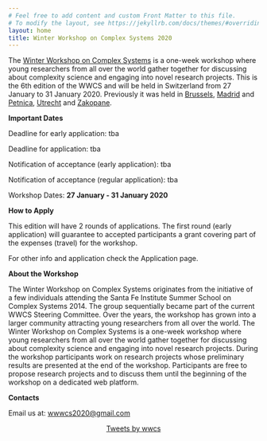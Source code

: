 ```yaml
---
# Feel free to add content and custom Front Matter to this file.
# To modify the layout, see https://jekyllrb.com/docs/themes/#overriding-theme-defaults
layout: home
title: Winter Workshop on Complex Systems 2020
---
```

The [Winter Workshop on Complex Systems](http://wwcs.altervista.org/) is a one-week workshop where young researchers from all over the world
gather together for discussing about complexity science and engaging into novel research projects.
This is the 6th edition of the WWCS and will be held in Switzerland from 27 January to 31 January 2020.
Previously it was held in [Brussels](https://ai.vub.ac.be/complexity/), [Madrid](http://wwcs2016.altervista.org/wwcswordyversion/?doing_wp_cron=1557075926.8519909381866455078125) and [Petnica](https://wwcs2017ed.wixsite.com/wwcs), [Utrecht](https://wwcs2018.github.io/) and [Zakopane](http://wwcs2019.org).

**Important Dates**

Deadline for early application: tba

Deadline for application: tba

Notification of acceptance (early application): tba

Notification of acceptance (regular application): tba

Workshop Dates: **27 January - 31 January 2020**

**How to Apply**

This edition will have 2 rounds of applications. The first round (early application) will guarantee to accepted participants a grant covering part of the expenses (travel) for the workshop.

For other info and application check the Application page.

**About the Workshop**

The Winter Workshop on Complex Systems originates from the initiative of a few individuals attending the Santa Fe Institute Summer School on Complex Systems 2014. The group sequentially became part of the current WWCS Steering Committee. Over the years, the workshop has grown into a larger community attracting young researchers from all over the world.
The Winter Workshop on Complex Systems is a one-week workshop where young researchers from all over the world gather together for discussing about complexity science and engaging into novel research projects.
During the workshop participants work on research projects whose preliminary results are presented at the end of the workshop. Participants are free to propose research projects and to discuss them until the beginning of the workshop on a dedicated web platform.


**Contacts**

Email us at: [wwwcs2020@gmail.com](mailto:wwwcs2020@gmail.com)
<!-- Twitter: "@wwcs2020" -->


<center>
<a class="twitter-timeline" data-width="300" data-height="450" href="https://twitter.com/winter_complex">Tweets by wwcs</a> <script async src="https://platform.twitter.com/widgets.js" charset="utf-8"></script> </center>
